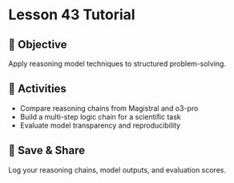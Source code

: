 # Lesson 43 Tutorial

## 🎯 Objective

Apply reasoning model techniques to structured problem-solving.

## 🧩 Activities

- Compare reasoning chains from Magistral and o3-pro
- Build a multi-step logic chain for a scientific task
- Evaluate model transparency and reproducibility

## 💾 Save & Share

Log your reasoning chains, model outputs, and evaluation scores.

